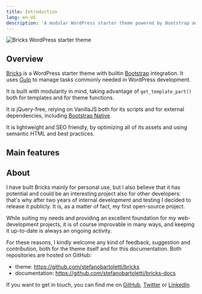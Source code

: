 ```yaml
---
title: Introduction
lang: en-US
description: 'A modular WordPress starter theme powered by Bootstrap and Gulp'
---
```


<img src="/preview.png" alt="Bricks WordPress starter theme"/>

## Overview

[Bricks](https://github.com/stefanobartoletti/bricks) is a WordPress starter theme with builtin [Bootstrap](https://getbootstrap.com/) integration. It uses [Gulp](https://gulpjs.com/) to manage tasks commonly needed in WordPress development. 

It is built with modularity in mind, taking advantage of `get_template_part()` both for templates and for theme functions. 

It is jQuery-free, relying on VanillaJS both for its scripts and for external dependencies, including [Bootstrap Native](https://thednp.github.io/bootstrap.native/).

It is lightweight and SEO friendly, by optimizing all of its assets and using semantic HTML and best practices.

## Main features

## About 

I have built Bricks mainly for personal use, but I also believe that it has potential and could be an interesting project also for other developers: that's why after two years of internal development and testing I decided to release it publicly. It is, as a matter of fact, my first open-source project.

While suiting my needs and providing an excellent foundation for my web-development projects, it is of course improvable in many ways, and keeping it up-to-date is always an ongoing activity.

For these reasons, I kindly welcome any kind of feedback, suggestion and contribution, both for the theme itself and for this documentation. Both repositories are hosted on GitHub:

- theme: https://github.com/stefanobartoletti/bricks
- documentation: https://github.com/stefanobartoletti/bricks-docs

If you want to get in touch, you can find me on [GitHub](https://github.com/stefanobartoletti), [Twitter](https://twitter.com/ste_bartoletti) or [LinkedIn](https://www.linkedin.com/in/bartolettistefano).